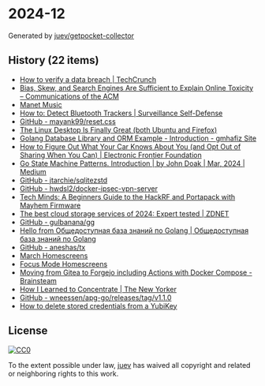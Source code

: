 # 2024-12

Generated by [juev/getpocket-collector](https://github.com/juev/getpocket-collector)

## History (22 items)

- [How to verify a data breach | TechCrunch](https://techcrunch.com/2024/03/15/how-to-verify-a-data-breach/)
- [Bias, Skew, and Search Engines Are Sufficient to Explain Online Toxicity – Communications of the ACM](https://cacm.acm.org/opinion/bias-skew-and-search-engines-are-sufficient-to-explain-online-toxicity/)
- [Manet Music](https://tilo.dev/manet/)
- [How to: Detect Bluetooth Trackers | Surveillance Self-Defense](https://ssd.eff.org/module/how-to-detect-bluetooth-trackers)
- [GitHub - mayank99/reset.css](https://github.com/mayank99/reset.css)
- [The Linux Desktop Is Finally Great (both Ubuntu and Firefox)](https://punkx.org/jackdoe/linux-desktop.html)
- [Golang Database Library and ORM Example - Introduction - gmhafiz Site](https://www.gmhafiz.com/blog/golang-database-library-orm-example-intro/)
- [How to Figure Out What Your Car Knows About You (and Opt Out of Sharing When You Can) | Electronic Frontier Foundation](https://www.eff.org/deeplinks/2024/03/how-figure-out-what-your-car-knows-about-you-and-opt-out-sharing-when-you-can)
- [Go State Machine Patterns. Introduction | by John Doak | Mar, 2024 | Medium](https://medium.com/@johnsiilver/go-state-machine-patterns-3b667f345b5e)
- [GitHub - jtarchie/sqlitezstd](https://github.com/jtarchie/sqlitezstd)
- [GitHub - hwdsl2/docker-ipsec-vpn-server](https://github.com/hwdsl2/docker-ipsec-vpn-server)
- [Tech Minds: A Beginners Guide to the HackRF and Portapack with Mayhem Firmware](https://www.rtl-sdr.com/tech-minds-a-beginners-guide-to-the-hackrf-and-portapack-with-mayhem-firmware/)
- [The best cloud storage services of 2024: Expert tested | ZDNET](https://www.zdnet.com/article/best-cloud-storage/)
- [GitHub - gulbanana/gg](https://github.com/gulbanana/gg)
- [Hello from Общедоступная база знаний по Golang | Общедоступная база знаний по Golang](https://golangreview.ru)
- [GitHub - aneshas/tx](https://github.com/aneshas/tx)
- [March Homescreens](https://www.tiffwhite.me/blog/march-homescreens)
- [Focus Mode Homescreens](https://www.tiffwhite.me/blog/focus-mode-homescreens)
- [Moving from Gitea to Forgejo including Actions with Docker Compose - Brainsteam](https://brainsteam.co.uk/2024/03/17/moving-from-gitea-to-forgejo-including-actions-with-docker-compose/)
- [How I Learned to Concentrate | The New Yorker](https://www.newyorker.com/culture/office-space/how-i-learned-to-concentrate)
- [GitHub - wneessen/apg-go/releases/tag/v1.1.0](https://github.com/wneessen/apg-go/releases/tag/v1.1.0)
- [How to delete stored credentials from a YubiKey](https://pifferi.info/how-to-delete-stored-credentials-from-a-yubikey/)

## License

[![CC0](https://mirrors.creativecommons.org/presskit/buttons/88x31/svg/cc-zero.svg)](https://creativecommons.org/publicdomain/zero/1.0/)

To the extent possible under law, [juev](https://github.com/juev) has waived all copyright and related or neighboring rights to this work.
